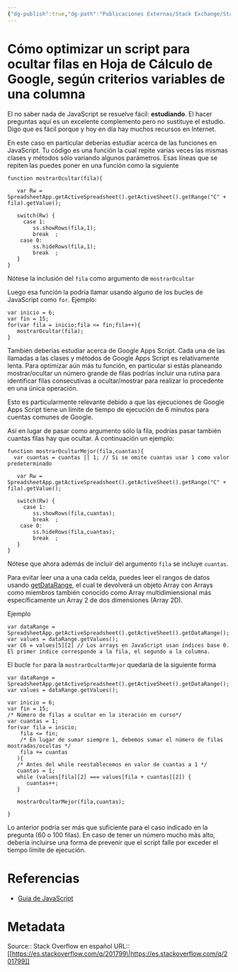 ```yaml
---
{"dg-publish":true,"dg-path":"Publicaciones Externas/Stack Exchange/Stack Overflow en español/es.stackoverflow.com-201799.md","permalink":"/publicaciones-externas/stack-exchange/stack-overflow-en-espanol/es-stackoverflow-com-201799/","title":"Cómo optimizar un script para ocultar filas en Hoja de Cálculo de Google, según criterios variables de una columna","hide":true,"noteIcon":"\"0\"","created":"2024-04-03T12:49:10.354-06:00","updated":"2024-04-05T16:43:54.442-06:00"}
---
```


# Cómo optimizar un script para ocultar filas en Hoja de Cálculo de Google, según criterios variables de una columna

El no saber nada de JavaScript se resuelve fácil: **estudiando**. El hacer preguntas aquí es un excelente complemento pero no sustituye el estudio. Digo que es fácil porque y hoy en día hay muchos recursos en Internet.

En este caso en particular deberías estudiar acerca de las funciones en JavaScript. Tu código es una función la cual repite varias veces las mismas clases y métodos sólo variando algunos parámetros. Esas líneas que se repiten las puedes poner en una función como la siguiente

    function mostrarOcultar(fila){

       var Rw = SpreadsheetApp.getActiveSpreadsheet().getActiveSheet().getRange("C" + fila).getValue();
    
       switch(Rw) {
         case 1:
            ss.showRows(fila,1);
            break  ;
        case 0:
            ss.hideRows(fila,1);
            break  ;
       }
    }

Nótese la inclusión del `fila` como argumento de `mostrarOcultar`

Luego esa función la podría llamar usando alguno de los bucles de JavaScript como `for`. Ejemplo: 

    var inicio = 6;
    var fin = 15;
    for(var fila = inicio;fila <= fin;fila++){
       mostrarOcultar(fila);
    }

También deberías estudiar acerca de Google Apps Script. Cada una de las llamadas a las clases y métodos de Google Apps Script es relativamente lenta. Para optimizar aún más tu función, en particular si estás planeando mostrar/ocultar un número grande de filas podrías incluir una rutina para identificar filas consecutivas a ocultar/mostrar para realizar lo procedente en una única operación.

Esto es particularmente relevante debido a que las ejecuciones de Google Apps Script tiene un límite de tiempo de ejecución de 6 minutos para cuentas comunes de Google.

Así en lugar de pasar como argumento sólo la fila, podrías pasar también cuantas filas hay que ocultar. A continuación un ejemplo:

    function mostrarOcultarMejor(fila,cuantas){
      var cuantas = cuantas || 1; // Si se omite cuantas usar 1 como valor predeterminado    

       var Rw = SpreadsheetApp.getActiveSpreadsheet().getActiveSheet().getRange("C" + fila).getValue();
    
       switch(Rw) {
         case 1:
            ss.showRows(fila,cuantas);
            break  ;
        case 0:
            ss.hideRows(fila,cuantas);
            break  ;
       }
    }

Nótese que ahora además de incluir del argumento `fila` se incluye `cuantas`.


Para evitar leer una a una cada celda, puedes leer el rangos de datos usando [getDataRange][1], el cual te devolverá un objeto Array con Arrays como miembros también conocido como Array multidimiensional más específicamente un Array 2 de dos dimensiones (Array 2D).

Ejemplo

    var dataRange = SpreadsheetApp.getActiveSpreadsheet().getActiveSheet().getDataRange();
    var values = dataRange.getValues();
    var C6 = values[5][2] // Los arrays en JavaScript usan índices base 0. El primer índice corresponde a la fila, el segundo a la columna.

El bucle `for` para la `mostrarOcultarMejor` quedaría de la siguiente forma

    var dataRange = SpreadsheetApp.getActiveSpreadsheet().getActiveSheet().getDataRange();
    var values = dataRange.getValues();

    var inicio = 6;
    var fin = 15;
    /* Número de filas a ocultar en la iteración en curso*/
    var cuantas = 1;
    for(var fila = inicio;
        fila <= fin;
        /* En lugar de sumar siempre 1, debemos sumar el número de filas mostradas/ocultas */
        fila += cuantas 
       ){
       /* Antes del while reestablecemos en valor de cuantas a 1 */
       cuantas = 1;
       while (values[fila][2] === values[fila + cuantas][2]) {
          cuantas++;
       }

       mostrarOcultarMejor(fila,cuantas);
       
    }

Lo anterior podría ser más que suficiente para el caso indicado en la pregunta (60 o 100 filas). En caso de tener un número mucho más alto, debería incluirse una forma de prevenir que el script falle por exceder el tiempo límite de ejecución.

# Referencias

- [Guía de JavaScript](https://developer.mozilla.org/es/docs/Web/JavaScript/Guide)


  [1]: https://developers.google.com/apps-script/reference/spreadsheet/sheet#getdatarange



# Metadata
Source:: Stack Overflow en español
URL:: [[https://es.stackoverflow.com/q/201799\|https://es.stackoverflow.com/q/201799]]

